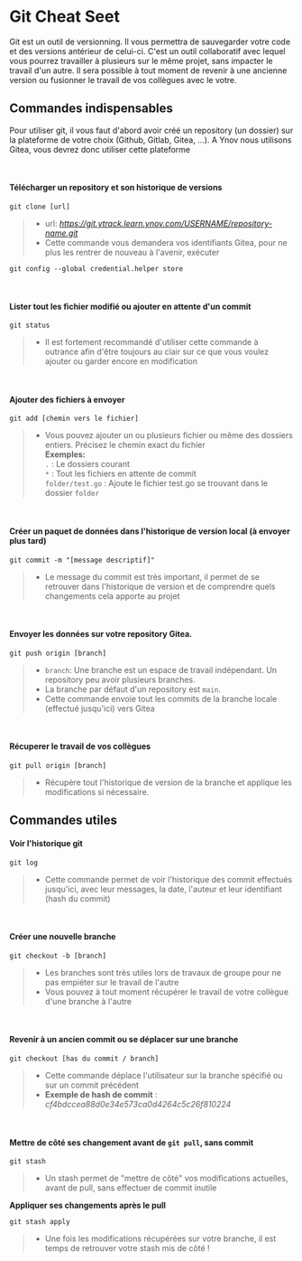 # Git Cheat Seet

Git est un outil de versionning. Il vous permettra de sauvegarder votre code et des versions antérieur de celui-ci.
C'est un outil collaboratif avec lequel vous pourrez travailler à plusieurs sur le même projet, sans impacter le travail d'un autre.
Il sera possible à tout moment de revenir à une ancienne version ou fusionner le travail de vos collègues avec le votre.
<br>

## Commandes indispensables

Pour utiliser git, il vous faut d'abord avoir créé un repository (un dossier) sur la plateforme de votre choix (Github, Gitlab, Gitea, ...).
A Ynov nous utilisons Gitea, vous devrez donc utiliser cette plateforme

<br>

#### Télécharger un repository et son historique de versions
```
git clone [url] 
``` 
> - url: *https://git.ytrack.learn.ynov.com/USERNAME/repository-name.git*
> - Cette commande vous demandera vos identifiants Gitea, pour ne plus les rentrer de nouveau à l'avenir, exécuter 
``` 
git config --global credential.helper store 
```

<br>

#### Lister tout les fichier modifié ou ajouter en attente d'un commit
```
git status
```
> - Il est fortement recommandé d'utiliser cette commande à outrance afin d'être toujours au clair sur ce que vous voulez ajouter ou garder encore en modification 

<br>

#### Ajouter des fichiers à envoyer
```
git add [chemin vers le fichier]
```
> - Vous pouvez ajouter un ou plusieurs fichier ou même des dossiers entiers. Précisez le chemin exact du fichier<br>
> **Exemples:**<br>
> `.` : Le dossiers courant<br>
> `*` : Tout les fichiers en attente de commit<br>
> `folder/test.go` : Ajoute le fichier test.go se trouvant dans le dossier `folder`

<br>

#### Créer un paquet de données dans l'historique de version local (à envoyer plus tard) 
```
git commit -m "[message descriptif]"
```
> - Le message du commit est très important, il permet de se retrouver dans l'historique de version et de comprendre quels changements cela apporte au projet

<br>

#### Envoyer les données sur votre repository Gitea.
```
git push origin [branch]
```
> - `branch`: Une branche est un espace de travail indépendant. Un repository peu avoir plusieurs branches.
> - La branche par défaut d'un repository est `main`.
> - Cette commande envoie tout les commits de la branche locale (effectué jusqu'ici) vers Gitea

<br>

#### Récuperer le travail de vos collègues
```
git pull origin [branch]
```
> - Récupère tout l'historique de version de la branche et applique les modifications si nécessaire.


## Commandes utiles

#### Voir l'historique git
```
git log
```
> - Cette commande permet de voir l'historique des commit effectués jusqu'ici, avec leur messages, la date, l'auteur et leur identifiant (hash du commit)

<br>

#### Créer une nouvelle branche
```
git checkout -b [branch]
```
> - Les branches sont très utiles lors de travaux de groupe pour ne pas empiéter sur le travail de l'autre
> - Vous pouvez à tout moment récupérer le travail de votre collègue d'une branche à l'autre

<br>

#### Revenir à un ancien commit ou se déplacer sur une branche
```
git checkout [has du commit / branch]
```
> - Cette commande déplace l'utilisateur sur la branche spécifié ou sur un commit précédent
> - **Exemple de hash de commit** : *cf4bdccea88d0e34e573ca0d4264c5c26f810224*

<br>

#### Mettre de côté ses changement avant de `git pull`, sans commit
```
git stash
```
> - Un stash permet de "mettre de côté" vos modifications actuelles, avant de pull, sans effectuer de commit inutile

**Appliquer ses changements après le pull**
```
git stash apply
```
> - Une fois les modifications récupérées sur votre branche, il est temps de retrouver votre stash mis de côté !

